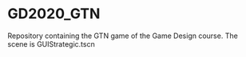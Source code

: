 # GD2020_GTN
 Repository containing the GTN game of the Game Design course. The scene is GUIStrategic.tscn
